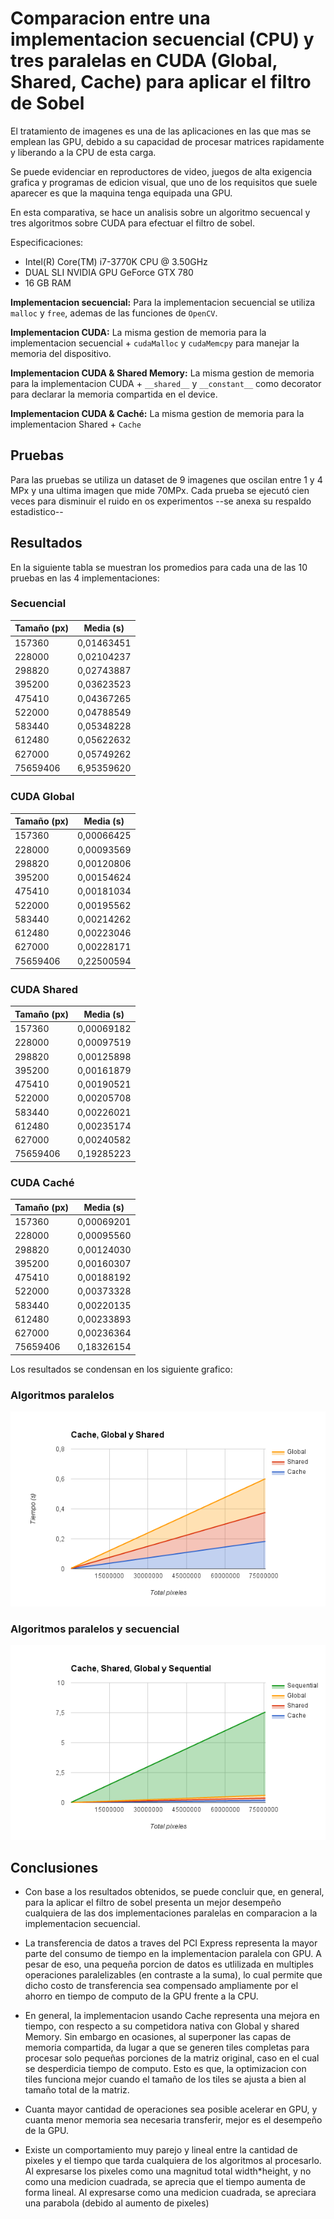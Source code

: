 # Comparacion entre una implementacion secuencial (CPU) y tres paralelas en CUDA (Global, Shared, Cache) para aplicar el filtro de Sobel

El tratamiento de imagenes es una de las aplicaciones en las que mas se emplean las GPU, debido a su capacidad de procesar matrices rapidamente y liberando a la CPU de esta carga.

Se puede evidenciar en reproductores de video, juegos de alta exigencia grafica y programas de edicion visual, que uno de los requisitos que suele aparecer es que la maquina tenga equipada una GPU.

En esta comparativa, se hace un analisis sobre un algoritmo secuencal y tres algoritmos sobre CUDA para efectuar el filtro de sobel.

Especificaciones:

- Intel(R) Core(TM) i7-3770K CPU @ 3.50GHz
- DUAL SLI NVIDIA GPU GeForce GTX 780
- 16 GB RAM

**Implementacion secuencial:** Para la implementacion secuencial se utiliza `malloc` y `free`, ademas de las funciones de `OpenCV`.

**Implementacion CUDA:** La misma gestion de memoria para la implementacion secuencial + `cudaMalloc` y `cudaMemcpy` para manejar la memoria del dispositivo.

**Implementacion CUDA & Shared Memory:** La misma gestion de memoria para la implementacion CUDA + `__shared__` y `__constant__` como decorator para declarar la memoria compartida en el device.

**Implementacion CUDA & Caché:** La misma gestion de memoria para la implementacion Shared + `Cache`

## Pruebas

Para las pruebas se utiliza un dataset de 9 imagenes que oscilan entre 1 y 4 MPx y una ultima imagen que mide 70MPx. Cada prueba se ejecutó cien veces para disminuir el ruido en os experimentos --se anexa su respaldo estadistico--


## Resultados

En la siguiente tabla se muestran los promedios para cada una de las 10 pruebas en las 4 implementaciones:

### Secuencial
| Tamaño (px)   | Media (s)    |
| ------------- | ------------ |
| 157360        | 0,01463451   |
| 228000        | 0,02104237   |
| 298820        | 0,02743887   |
| 395200        | 0,03623523   |
| 475410        | 0,04367265   |
| 522000        | 0,04788549   |
| 583440        | 0,05348228   |
| 612480        | 0,05622632   |
| 627000        | 0,05749262   |
| 75659406      | 6,95359620   |


### CUDA Global
| Tamaño (px)   | Media (s)    |
| ------------- | ------------ |
| 157360        | 0,00066425   |
| 228000        | 0,00093569   |
| 298820        | 0,00120806   |
| 395200        | 0,00154624   |
| 475410        | 0,00181034   |
| 522000        | 0,00195562   |
| 583440        | 0,00214262   |
| 612480        | 0,00223046   |
| 627000        | 0,00228171   |
| 75659406      | 0,22500594   |


### CUDA Shared
| Tamaño (px)   | Media (s)    |
| ------------- | ------------ |
| 157360        | 0,00069182   |
| 228000        | 0,00097519   |
| 298820        | 0,00125898   |
| 395200        | 0,00161879   |
| 475410        | 0,00190521   |
| 522000        | 0,00205708   |
| 583440        | 0,00226021   |
| 612480        | 0,00235174   |
| 627000        | 0,00240582   |
| 75659406      | 0,19285223   |


### CUDA Caché
| Tamaño (px)   | Media (s)    |
| ------------- | ------------ |
| 157360        | 0,00069201   |
| 228000        | 0,00095560   |
| 298820        | 0,00124030   |
| 395200        | 0,00160307   |
| 475410        | 0,00188192   |
| 522000        | 0,00373328   |
| 583440        | 0,00220135   |
| 612480        | 0,00233893   |
| 627000        | 0,00236364   |
| 75659406      | 0,18326154   |

Los resultados se condensan en los siguiente grafico:

### Algoritmos paralelos
![alt tag](graph.png)

### Algoritmos paralelos y secuencial
![alt tag](graph2.png)

## Conclusiones

- Con base a los resultados obtenidos, se puede concluir que, en general, para la aplicar el filtro de sobel presenta un mejor desempeño cualquiera de las dos implementaciones paralelas en comparacion a la implementacion secuencial.

- La transferencia de datos a traves del PCI Express representa la mayor parte del consumo de tiempo en la implementacion paralela con GPU. A pesar de eso, una pequeña porcion de datos es utlilizada en multiples operaciones paralelizables (en contraste a la suma), lo cual permite que dicho costo de transferencia sea compensado ampliamente por el ahorro en tiempo de computo de la GPU frente a la CPU.

- En general, la implementacion usando Cache representa una mejora en tiempo, con respecto a su competidora nativa con Global y shared Memory. Sin embargo en ocasiones, al superponer las capas de memoria compartida, da lugar a que se generen tiles completas para procesar solo pequeñas porciones de la matriz original, caso en el cual se desperdicia tiempo de computo. Esto es que, la optimizacion con tiles funciona mejor cuando el tamaño de los tiles se ajusta a bien al tamaño total de la matriz.

- Cuanta mayor cantidad de operaciones sea posible acelerar en GPU, y cuanta menor memoria sea necesaria transferir, mejor es el desempeño de la GPU.

- Existe un comportamiento muy parejo y lineal entre la cantidad de pixeles y el tiempo que tarda cualquiera de los algoritmos al procesarlo. Al expresarse los pixeles como una magnitud total width*height, y no como una medicion cuadrada, se aprecia que el tiempo aumenta de forma lineal. Al expresarse como una medicion cuadrada, se apreciara una parabola (debido al aumento de pixeles)
